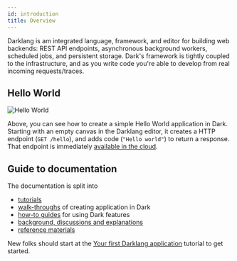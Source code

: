 ```yaml
---
id: introduction
title: Overview
---
```


Darklang is am integrated language, framework, and editor for building web backends:
REST API endpoints, asynchronous background workers, scheduled jobs, and persistent
storage. Dark's framework is tightly coupled to the infrastructure, and as you write
code you're able to develop from real incoming requests/traces.

## Hello World

![Hello World](/img/helloworld.gif)

Above, you can see how to create a simple Hello World application in Dark.  Starting
with an empty canvas in the Darklang editor, it creates a HTTP endpoint (`GET
/hello`), and adds code (`"Hello world"`) to return a response. That endpoint is
immediately [available in the cloud](https://ellen-helloworld3.builtwithdark.com/hello).

## Guide to documentation

The documentation is split into
- [tutorials](./tutorials)
- [walk-throughs](./walk-throughs) of creating application in Dark
- [how-to guides](./how-to) for using Dark features
- [background, discussions and explanations](./discussion)
- [reference materials](./reference)

New folks should start at the [Your first Darklang application](./tutorials/first-dark-application) tutorial to get started.
